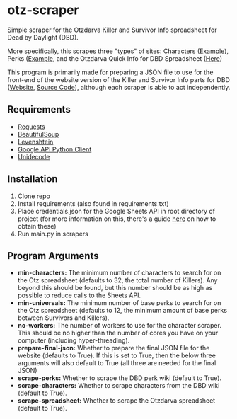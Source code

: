 # otz-scraper

Simple scraper for the Otzdarva Killer and Survivor Info spreadsheet for Dead by Daylight (DBD). 

More specifically, this scrapes three "types" of sites: Characters ([Example](https://deadbydaylight.fandom.com/wiki/Evan_MacMillan)), Perks ([Example](https://deadbydaylight.fandom.com/wiki/Survivor_Perks), and the Otzdarva Quick Info for DBD Spreadsheet ([Here](https://otzdarva.com/spreadsheet)) 

This program is primarily made for preparing a JSON file to use for the front-end of the website version of the Killer and Survivor Info parts for DBD ([Website](https://olliejonas.github.io/otz-sheet), [Source Code](https://github.com/OllieJonas/otz-sheet)), although each scraper is able to act independently. 

## Requirements
- [Requests](https://pypi.org/project/requests/)
- [BeautifulSoup](https://pypi.org/project/beautifulsoup4/)
- [Levenshtein](https://pypi.org/project/Levenshtein/)
- [Google API Python Client](https://pypi.org/project/google-api-python-client/)
- [Unidecode](https://pypi.org/project/Unidecode/)

## Installation

1. Clone repo
2. Install requirements (also found in requirements.txt)
3. Place credentials.json for the Google Sheets API in root directory of project (for more information on this, there's a guide [here](https://medium.com/@a.marenkov/how-to-get-credentials-for-google-sheets-456b7e88c430) on how to obtain these)
4. Run main.py in scrapers
 
## Program Arguments
- __min-characters:__ The minimum number of characters to search for on the Otz spreadsheet (defaults to 32, the total number of Killers). Any beyond this should be found, but this number should be as high as possible to reduce calls to the Sheets API.
- __min-universals:__ The minimum number of base perks to search for on the Otz spreadsheet (defaults to 12, the minimum amount of base perks between Survivors and Killers).
- __no-workers:__ The number of workers to use for the character scraper. This should be no higher than the number of cores you have on your computer (including hyper-threading).
- __prepare-final-json:__ Whether to prepare the final JSON file for the website (defaults to True). If this is set to True, then the below three arguments will also default to True (all three are needed for the final JSON)
- __scrape-perks:__ Whether to scrape the DBD perk wiki (default to True).
- __scrape-characters:__ Whether to scrape characters from the DBD wiki (default to True).
- __scrape-spreadsheet:__ Whether to scrape the Otzdarva spreadsheet (default to True).
